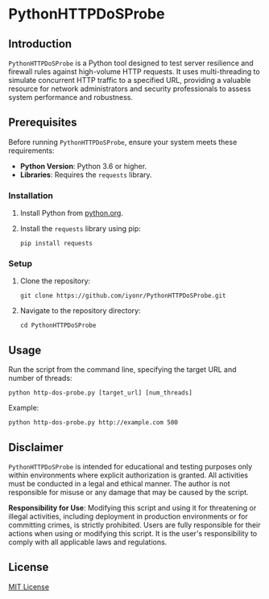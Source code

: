 # PythonHTTPDoSProbe

## Introduction

`PythonHTTPDoSProbe` is a Python tool designed to test server resilience and firewall rules against high-volume HTTP requests. It uses multi-threading to simulate concurrent HTTP traffic to a specified URL, providing a valuable resource for network administrators and security professionals to assess system performance and robustness.

## Prerequisites

Before running `PythonHTTPDoSProbe`, ensure your system meets these requirements:

- **Python Version**: Python 3.6 or higher.
- **Libraries**: Requires the `requests` library.

### Installation

1. Install Python from [python.org](https://www.python.org/downloads/).
2. Install the `requests` library using pip:

   ```
   pip install requests
   ```

### Setup

1. Clone the repository:

   ```
   git clone https://github.com/iyonr/PythonHTTPDoSProbe.git
   ```

2. Navigate to the repository directory:

   ```
   cd PythonHTTPDoSProbe
   ```

## Usage

Run the script from the command line, specifying the target URL and number of threads:

```
python http-dos-probe.py [target_url] [num_threads]
```

Example:

```
python http-dos-probe.py http://example.com 500
```

## Disclaimer

`PythonHTTPDoSProbe` is intended for educational and testing purposes only within environments where explicit authorization is granted. All activities must be conducted in a legal and ethical manner. The author is not responsible for misuse or any damage that may be caused by the script.

**Responsibility for Use**: Modifying this script and using it for threatening or illegal activities, including deployment in production environments or for committing crimes, is strictly prohibited. Users are fully responsible for their actions when using or modifying this script. It is the user's responsibility to comply with all applicable laws and regulations.

## License

[MIT License](LICENSE)

